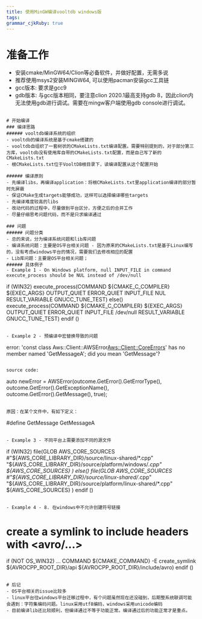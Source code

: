 ```yaml
---
title: 使用MinGW编译vooltdb windows版
tags: 
grammar_cjkRuby: true
---
```


# 准备工作
- 安装cmake/MinGW64/Clion等必备软件，并做好配置，无需多说
- 推荐使用msys2安装MINGW64, 可以使用pacman安装gcc工具链
- gcc版本: 要求是gcc9
- gdb版本: 与gcc版本相同，要注意clion 2020.1最高支持gdb 8，因此clion内无法使用gdb进行调试。需要在mingw客户端使用gdb console进行调试。
```

# 开始编译
### 编译思路
###### vooltdb编译系统的组织
- vooltdb的编译系统是基于cmake搭建的
- vooltdb自组织了一套树状的CMakeLists.txt编译配置。需要特别提到的，对于部分第三方库，vooltdb没有使用库自带的CMakeLists.txt配置，而是自己写了新的CMakeLists.txt
- 根CMakeLists.txt位于VooltDB根目录下，读编译配置从这个配置开始

###### 编译原则
- 先编译libs，再编译application：将根CMakeLists.txt里application编译的部分暂时先屏蔽
- 保证CMake生成targets能够成功，这样可以选择编译哪些targets
- 先编译难度较高的libs
- 改动代码的过程中，尽量做到平台区分，方便之后的合并工作
- 尽量仔细思考问题代码，而不是只求编译通过

### 问题
###### 问题分类
- 总的来说，分为编译系统问题和lib库问题
- 编译系统问题：主要是OS平台相关问题 - 因为原来的CMakeLists.txt是基于Linux编写的，没有考虑windows平台的情况，需要我们去修改相应的配置
- Lib库问题：主要是OS平台相关问题；
###### 具体例子
- Example 1 - On Windows platform, null INPUT_FILE in command execute_process should be NUL instead of /dev/null
```
if (WIN32)
    execute_process(COMMAND ${CMAKE_C_COMPILER} ${EXEC_ARGS}
            OUTPUT_QUIET ERROR_QUIET
            INPUT_FILE NUL
            RESULT_VARIABLE GNUCC_TUNE_TEST)
else()
    execute_process(COMMAND ${CMAKE_C_COMPILER} ${EXEC_ARGS}
            OUTPUT_QUIET ERROR_QUIET
            INPUT_FILE /dev/null
            RESULT_VARIABLE GNUCC_TUNE_TEST)
endif ()

```

- Example 2 - 预编译中宏替换导致的问题
 ```
error: 'const class Aws::Client::AWSError<Aws::Client::CoreErrors>' has no member named 'GetMessageA'; did you mean 'GetMessage'?
```

source code:

```
auto newError = AWSError<CoreErrors>(outcome.GetError().GetErrorType(), outcome.GetError().GetExceptionName(), outcome.GetError().GetMessage(), true); 
```

原因：在某个文件中，有如下定义：
```
#define GetMessage GetMessageA
```

- Example 3 - 不同平台上需要添加不同的源文件
```
if (WIN32)
file(GLOB AWS_CORE_SOURCES
        #"${AWS_CORE_LIBRARY_DIR}/source/linux-shared/*.cpp"
        "${AWS_CORE_LIBRARY_DIR}/source/platform/windows/*.cpp"
        ${AWS_CORE_SOURCES}
        )
else()
file(GLOB AWS_CORE_SOURCES
        #"${AWS_CORE_LIBRARY_DIR}/source/linux-shared/*.cpp"
        "${AWS_CORE_LIBRARY_DIR}/source/platform/linux-shared/*.cpp"
        ${AWS_CORE_SOURCES}
        )
endif ()

```

- Example 4 - 8. 在windows中不允许创建符号链接
```
# create a symlink to include headers with <avro/...>
if (NOT OS_WIN32)
	...
	COMMAND ${CMAKE_COMMAND} -E create_symlink ${AVROCPP_ROOT_DIR}/api ${AVROCPP_ROOT_DIR}/include/avro)
endif ()
```

# 后记
- OS平台相关的issue比较多
- linux平台往windows平台迁移过程中，有个问题虽然现在还没碰到，后期整系统联调可能会遇到：字符集编码问题。linux采用utf8编码，windows采用unicode编码
- 目前编译lib还比较顺利，但编译通过不等于功能正常。编译通过后的功能正常才是重点。